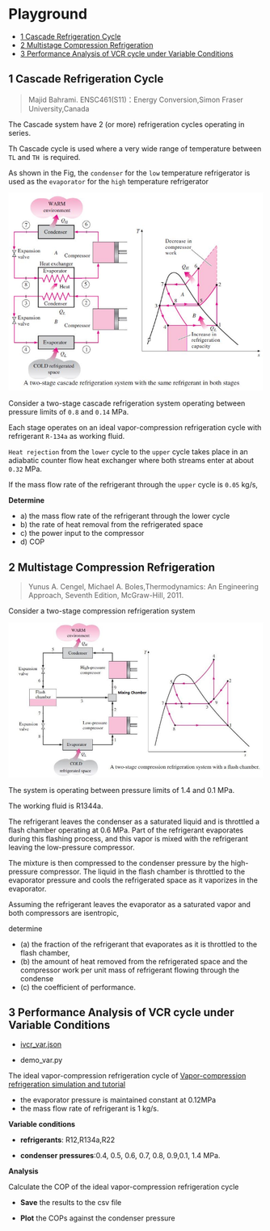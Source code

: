 # Playground 

- [1 Cascade Refrigeration Cycle](#1-cascade-refrigeration-cycle)
- [2 Multistage Compression Refrigeration](#2-multistage-compression-refrigeration)
- [3 Performance Analysis of VCR cycle under Variable Conditions](#3-performance-analysis-of-vcr-cycle-under-variable-conditions)

## 1 Cascade Refrigeration Cycle

>Majid Bahrami. ENSC461(S11)：Energy Conversion,Simon Fraser University,Canada

The Cascade system  have 2 (or more) refrigeration cycles operating in series.

Th Cascade cycle is used where a very wide range of temperature between `TL` and `TH `is required. 

As shown in the Fig, the `condenser` for the `low` temperature refrigerator is used as the `evaporator` for the `high` temperature refrigerator

![cascade cycle](./img/two-stage-cascade.jpg)

Consider a two-stage cascade refrigeration system operating between pressure limits of `0.8` and `0.14` MPa.

Each stage operates on an ideal vapor-compression refrigeration cycle
with refrigerant `R-134a` as working fluid. 

`Heat rejection` from the `lower` cycle to the `upper` cycle takes place in an adiabatic counter flow heat exchanger where both streams enter at
about `0.32` MPa.

If the mass flow rate of the refrigerant through the `upper` cycle is `0.05`
kg/s,

**Determine**

* a) the mass flow rate of the refrigerant through the lower cycle
* b) the rate of heat removal from the refrigerated space
* c) the power input to the compressor
* d) COP

## 2 Multistage Compression Refrigeration 

>Yunus A. Cengel, Michael A. Boles,Thermodynamics: An Engineering Approach, Seventh Edition, McGraw-Hill, 2011.


Consider a two-stage compression refrigeration system 

![two stage](./img/two_stage.jpg)

The system is operating between  pressure limits of 1.4 and 0.1 MPa.

The working fluid is R1344a. 

The refrigerant leaves the condenser as a saturated liquid and is throttled  a flash chamber operating at 0.6 MPa. Part of the refrigerant evaporates during this flashing process, and this vapor is mixed with the refrigerant leaving the low-pressure compressor. 

The mixture is then compressed to the condenser pressure by the high-pressure compressor. The liquid in the flash chamber is throttled to the evaporator pressure and cools the refrigerated space as it vaporizes in the evaporator. 

Assuming the refrigerant leaves the evaporator as a saturated vapor and both compressors are isentropic, 

determine
* (a) the fraction of the refrigerant that evaporates as it is throttled to the flash chamber, 
* (b) the amount of heat removed from the refrigerated space and the compressor work per unit mass of refrigerant flowing through
the condense
* (c) the coefficient of performance.

## 3 Performance Analysis of VCR cycle under Variable Conditions

* [ivcr_var.json](./jsonmodel/ivcr_var.json) 

* demo_var.py

The ideal vapor-compression refrigeration cycle of [Vapor-compression refrigeration simulation and tutorial](https://peer.asee.org/vapor-compression-refrigeration-simulation-and-tutorial.pdf)

* the evaporator pressure is maintained constant at 0.12MPa
* the mass flow rate of refrigerant is 1 kg/s.

**Variable conditions**

* **refrigerants**: R12,R134a,R22

* **condenser pressures**:0.4, 0.5, 0.6, 0.7, 0.8, 0.9,0.1, 1.4 MPa.

**Analysis**

Calculate the COP of the ideal vapor-compression refrigeration cycle 

* **Save** the results to the csv file

* **Plot** the COPs against the condenser pressure

